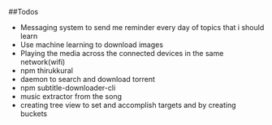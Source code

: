 ##Todos

- Messaging system to send me reminder every day of topics that i should learn
- Use machine learning to download images
- Playing the media across the connected devices in the same network(wifi)
- npm thirukkural
- daemon to search and download torrent
- npm subtitle-downloader-cli
- music extractor from the song
- creating tree view to set and accomplish targets and by creating buckets


